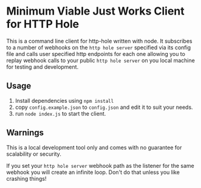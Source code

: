 # Minimum Viable Just Works Client for HTTP Hole

This is a command line client for http-hole written with node. It subscribes to a number of webhooks on the `http hole server` specified via its config file and calls user specified http endpoints for each one allowing you to replay webhook calls to your public `http hole server` on you local machine for testing and development.

## Usage

1. Install dependencies using `npm install`
2. copy `config.example.json` to `config.json` and edit it to suit your needs.
3. run `node index.js` to start the client.

## Warnings

This is a local development tool only and comes with no guarantee for scalability or security.

If you set your `http hole server` webhook path as the listener for the same webhook you will create an infinite loop. Don't do that unless you like crashing things!
